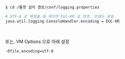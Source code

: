 ```bash
$ cd /톰캣 설치 경로/conf/logging.properties

# UTF-8 로 해졌을 떄 깨지면 EUC-KR 로 변경. 반대도 동일
java.util.logging.ConsoleHandler.encoding = EUC-KR
```

<br>

또는, VM Options 으로 아래 설정
```
-Dfile.encoding=utf-8
```